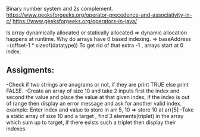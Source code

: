 Binary number system and 2s complement.
https://www.geeksforgeeks.org/operator-precedence-and-associativity-in-c/
https://www.geeksforgeeks.org/operators-in-java/

Is array dynamically allocated or statically allocated  => dynamic allocation happens at runtime.
Why do arrays have 0 based indexing. 
    => baseAddress +(offset-1 * sizeof(datatype)) 
    To get rid of that extra -1 , arrays start at 0 index.



Assigments:
---------------------------------------------
-Check if two strings are anagrams or not, if they are print TRUE else print FALSE.
-Create an array of size 10 and take 2 inputs first the index and second the value and place the value at that given index, if the index is out of range then display an error message and ask for another valid index.
        example:  Enter index and value to store in arr
                          5, 10 => store 10 at arr[5] 
 -Take a static array of size 10 and a target , find 3 elements(triplet) in the array which sum up to target, if there exists such a triplet then display their indexes. 